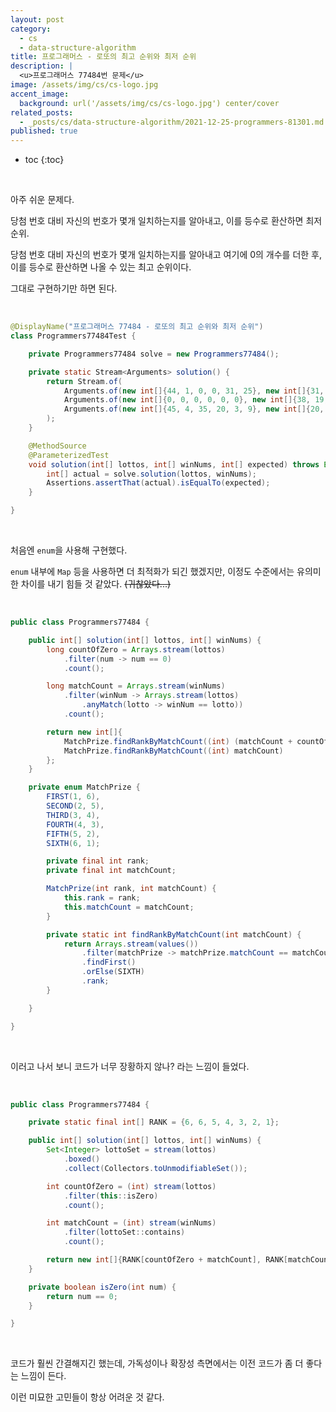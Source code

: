 ```yaml
---
layout: post
category:
  - cs
  - data-structure-algorithm
title: 프로그래머스 - 로또의 최고 순위와 최저 순위
description: |
  <u>프로그래머스 77484번 문제</u>  
image: /assets/img/cs/cs-logo.jpg
accent_image:
  background: url('/assets/img/cs/cs-logo.jpg') center/cover
related_posts:
  - _posts/cs/data-structure-algorithm/2021-12-25-programmers-81301.md
published: true
---
```


* toc
{:toc}

<br />

아주 쉬운 문제다.

당첨 번호 대비 자신의 번호가 몇개 일치하는지를 알아내고, 이를 등수로 환산하면 최저 순위.

당첨 번호 대비 자신의 번호가 몇개 일치하는지를 알아내고 여기에 0의 개수를 더한 후, 이를 등수로 환산하면 나올 수 있는 최고 순위이다.

그대로 구현하기만 하면 된다.

<br />

```java
@DisplayName("프로그래머스 77484 - 로또의 최고 순위와 최저 순위")
class Programmers77484Test {

    private Programmers77484 solve = new Programmers77484();

    private static Stream<Arguments> solution() {
        return Stream.of(
            Arguments.of(new int[]{44, 1, 0, 0, 31, 25}, new int[]{31, 10, 45, 1, 6, 19}, new int[]{3, 5}),
            Arguments.of(new int[]{0, 0, 0, 0, 0, 0}, new int[]{38, 19, 20, 40, 15, 25}, new int[]{1, 6}),
            Arguments.of(new int[]{45, 4, 35, 20, 3, 9}, new int[]{20, 9, 3, 45, 4, 35}, new int[]{1, 1})
        );
    }

    @MethodSource
    @ParameterizedTest
    void solution(int[] lottos, int[] winNums, int[] expected) throws Exception {
        int[] actual = solve.solution(lottos, winNums);
        Assertions.assertThat(actual).isEqualTo(expected);
    }

}
```

<br />

처음엔 `enum`을 사용해 구현했다.

`enum` 내부에 `Map` 등을 사용하면 더 최적화가 되긴 했겠지만, 이정도 수준에서는 유의미한 차이를 내기 힘들 것 같았다. ~~(귀찮았다...)~~ 

<br />

```java
public class Programmers77484 {

    public int[] solution(int[] lottos, int[] winNums) {
        long countOfZero = Arrays.stream(lottos)
            .filter(num -> num == 0)
            .count();

        long matchCount = Arrays.stream(winNums)
            .filter(winNum -> Arrays.stream(lottos)
                .anyMatch(lotto -> winNum == lotto))
            .count();

        return new int[]{
            MatchPrize.findRankByMatchCount((int) (matchCount + countOfZero)),
            MatchPrize.findRankByMatchCount((int) matchCount)
        };
    }

    private enum MatchPrize {
        FIRST(1, 6),
        SECOND(2, 5),
        THIRD(3, 4),
        FOURTH(4, 3),
        FIFTH(5, 2),
        SIXTH(6, 1);

        private final int rank;
        private final int matchCount;

        MatchPrize(int rank, int matchCount) {
            this.rank = rank;
            this.matchCount = matchCount;
        }

        private static int findRankByMatchCount(int matchCount) {
            return Arrays.stream(values())
                .filter(matchPrize -> matchPrize.matchCount == matchCount)
                .findFirst()
                .orElse(SIXTH)
                .rank;
        }

    }

}
```

<br />

이러고 나서 보니 코드가 너무 장황하지 않나? 라는 느낌이 들었다.

<br />

```java
public class Programmers77484 {

    private static final int[] RANK = {6, 6, 5, 4, 3, 2, 1};

    public int[] solution(int[] lottos, int[] winNums) {
        Set<Integer> lottoSet = stream(lottos)
            .boxed()
            .collect(Collectors.toUnmodifiableSet());

        int countOfZero = (int) stream(lottos)
            .filter(this::isZero)
            .count();

        int matchCount = (int) stream(winNums)
            .filter(lottoSet::contains)
            .count();

        return new int[]{RANK[countOfZero + matchCount], RANK[matchCount]};
    }

    private boolean isZero(int num) {
        return num == 0;
    }

}
```

<br />

코드가 훨씬 간결해지긴 했는데, 가독성이나 확장성 측면에서는 이전 코드가 좀 더 좋다는 느낌이 든다.

이런 미묘한 고민들이 항상 어려운 것 같다.

<br />
